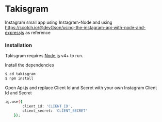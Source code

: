 # Takisgram
Instagram small app using Instagram-Node and using https://scotch.io/@devGson/using-the-instagram-api-with-node-and-expressjs as reference


### Installation

Takisgram requires [Node.js](https://nodejs.org/) v4+ to run.

Install the dependencies

```sh
$ cd takisgram
$ npm install 
```

Open Api.js and replace Client Id and Secret with your own Instagram Client Id and Secret

```sh
ig.use({
	    client_id: 'CLIENT_ID',
	    client_secret: 'CLIENT_SECRET'
	});
```
